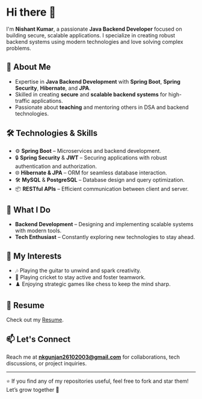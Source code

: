# Hi there 👋

I'm **Nishant Kumar**, a passionate **Java Backend Developer** focused on building secure, scalable applications. I specialize in creating robust backend systems using modern technologies and love solving complex problems.

## 📜 About Me
- Expertise in **Java Backend Development** with **Spring Boot**, **Spring Security**, **Hibernate**, and **JPA**.
- Skilled in creating **secure** and **scalable backend systems** for high-traffic applications.
- Passionate about **teaching** and mentoring others in DSA and backend technologies.

## 🛠️ Technologies & Skills
- ⚙️ **Spring Boot** – Microservices and backend development.
- 🔒 **Spring Security** & **JWT** – Securing applications with robust authentication and authorization.
- 🌐 **Hibernate & JPA** – ORM for seamless database interaction.
- 🛠️ **MySQL** & **PostgreSQL** – Database design and query optimization.
- 📦 **RESTful APIs** – Efficient communication between client and server.

## 🎯 What I Do
- **Backend Development** – Designing and implementing scalable systems with modern tools.
- **Tech Enthusiast** – Constantly exploring new technologies to stay ahead.

## 🎸 My Interests

- 🎶 Playing the guitar to unwind and spark creativity.
- 🏏 Playing cricket to stay active and foster teamwork.
- ♟️ Enjoying strategic games like chess to keep the mind sharp.

## 📄 Resume
Check out my [Resume](https://drive.google.com/file/d/10HnjmR3SNhI8UX2fbBlQocQkDtPqnNwz/view?usp=sharing).

## 📫 Let's Connect
Reach me at **nkgunjan26102003@gmail.com** for collaborations, tech discussions, or project inquiries.

---

⭐ If you find any of my repositories useful, feel free to fork and star them! Let’s grow together 🚀
